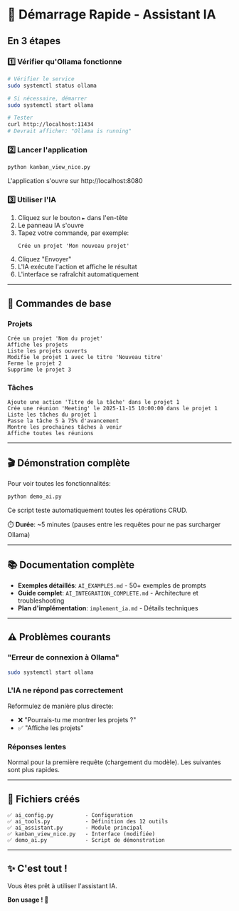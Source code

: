 # 🚀 Démarrage Rapide - Assistant IA

## En 3 étapes

### 1️⃣ Vérifier qu'Ollama fonctionne

```bash
# Vérifier le service
sudo systemctl status ollama

# Si nécessaire, démarrer
sudo systemctl start ollama

# Tester
curl http://localhost:11434
# Devrait afficher: "Ollama is running"
```

### 2️⃣ Lancer l'application

```bash
python kanban_view_nice.py
```

L'application s'ouvre sur http://localhost:8080

### 3️⃣ Utiliser l'IA

1. Cliquez sur le bouton `►` dans l'en-tête
2. Le panneau IA s'ouvre
3. Tapez votre commande, par exemple:
   ```
   Crée un projet 'Mon nouveau projet'
   ```
4. Cliquez "Envoyer"
5. L'IA exécute l'action et affiche le résultat
6. L'interface se rafraîchit automatiquement

---

## 📝 Commandes de base

### Projets
```
Crée un projet 'Nom du projet'
Affiche les projets
Liste les projets ouverts
Modifie le projet 1 avec le titre 'Nouveau titre'
Ferme le projet 2
Supprime le projet 3
```

### Tâches
```
Ajoute une action 'Titre de la tâche' dans le projet 1
Crée une réunion 'Meeting' le 2025-11-15 10:00:00 dans le projet 1
Liste les tâches du projet 1
Passe la tâche 5 à 75% d'avancement
Montre les prochaines tâches à venir
Affiche toutes les réunions
```

---

## 🎬 Démonstration complète

Pour voir toutes les fonctionnalités:

```bash
python demo_ai.py
```

Ce script teste automatiquement toutes les opérations CRUD.

⏱️ **Durée**: ~5 minutes (pauses entre les requêtes pour ne pas surcharger Ollama)

---

## 📚 Documentation complète

- **Exemples détaillés**: `AI_EXAMPLES.md` - 50+ exemples de prompts
- **Guide complet**: `AI_INTEGRATION_COMPLETE.md` - Architecture et troubleshooting
- **Plan d'implémentation**: `implement_ia.md` - Détails techniques

---

## ⚠️ Problèmes courants

### "Erreur de connexion à Ollama"
```bash
sudo systemctl start ollama
```

### L'IA ne répond pas correctement
Reformulez de manière plus directe:
- ❌ "Pourrais-tu me montrer les projets ?"
- ✅ "Affiche les projets"

### Réponses lentes
Normal pour la première requête (chargement du modèle).
Les suivantes sont plus rapides.

---

## 📁 Fichiers créés

```
✅ ai_config.py          - Configuration
✅ ai_tools.py           - Définition des 12 outils
✅ ai_assistant.py       - Module principal
✅ kanban_view_nice.py   - Interface (modifiée)
✅ demo_ai.py            - Script de démonstration
```

---

## ✨ C'est tout !

Vous êtes prêt à utiliser l'assistant IA.

**Bon usage ! 🎉**
